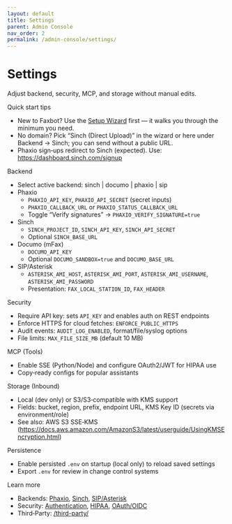 ```yaml
---
layout: default
title: Settings
parent: Admin Console
nav_order: 2
permalink: /admin-console/settings/
---
```


# Settings

Adjust backend, security, MCP, and storage without manual edits.

Quick start tips
- New to Faxbot? Use the [Setup Wizard](/Faxbot/admin-console/setup-wizard/) first — it walks you through the minimum you need.
- No domain? Pick “Sinch (Direct Upload)” in the wizard or here under Backend → Sinch; you can send without a public URL.
- Phaxio sign‑ups redirect to Sinch (expected). Use: https://dashboard.sinch.com/signup

Backend
- Select active backend: sinch | documo | phaxio | sip
- Phaxio
  - `PHAXIO_API_KEY`, `PHAXIO_API_SECRET` (secret inputs)
  - `PHAXIO_CALLBACK_URL` or `PHAXIO_STATUS_CALLBACK_URL`
  - Toggle “Verify signatures” → `PHAXIO_VERIFY_SIGNATURE=true`
- Sinch
  - `SINCH_PROJECT_ID`, `SINCH_API_KEY`, `SINCH_API_SECRET`
  - Optional `SINCH_BASE_URL`
- Documo (mFax)
  - `DOCUMO_API_KEY`
  - Optional `DOCUMO_SANDBOX=true` and `DOCUMO_BASE_URL`
- SIP/Asterisk
  - `ASTERISK_AMI_HOST`, `ASTERISK_AMI_PORT`, `ASTERISK_AMI_USERNAME`, `ASTERISK_AMI_PASSWORD`
  - Presentation: `FAX_LOCAL_STATION_ID`, `FAX_HEADER`

Security
- Require API key: sets `API_KEY` and enables auth on REST endpoints
- Enforce HTTPS for cloud fetches: `ENFORCE_PUBLIC_HTTPS`
- Audit events: `AUDIT_LOG_ENABLED`, format/file/syslog options
- File limits: `MAX_FILE_SIZE_MB` (default 10 MB)

MCP (Tools)
- Enable SSE (Python/Node) and configure OAuth2/JWT for HIPAA use
- Copy‑ready configs for popular assistants

Storage (Inbound)
- Local (dev only) or S3/S3‑compatible with KMS support
- Fields: bucket, region, prefix, endpoint URL, KMS Key ID (secrets via environment/role)
 - See also: AWS S3 SSE‑KMS (https://docs.aws.amazon.com/AmazonS3/latest/userguide/UsingKMSEncryption.html)

Persistence
- Enable persisted `.env` on startup (local only) to reload saved settings
- Export `.env` for review in change control systems

Learn more
- Backends: [Phaxio](/Faxbot/backends/phaxio-setup.html), [Sinch](/Faxbot/backends/sinch-setup.html), [SIP/Asterisk](/Faxbot/backends/sip-setup.html)
- Security: [Authentication](/Faxbot/security/authentication/), [HIPAA](/Faxbot/security/hipaa-requirements.html), [OAuth/OIDC](/Faxbot/security/oauth-setup.html)
- Third‑Party: [/third-party/](/Faxbot/third-party/)
